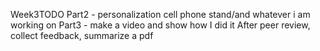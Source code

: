 Week3TODO
Part2 - personalization cell phone stand/and whatever i am working on
Part3 - make a video and show how I did it 
After peer review, collect feedback, summarize a pdf
